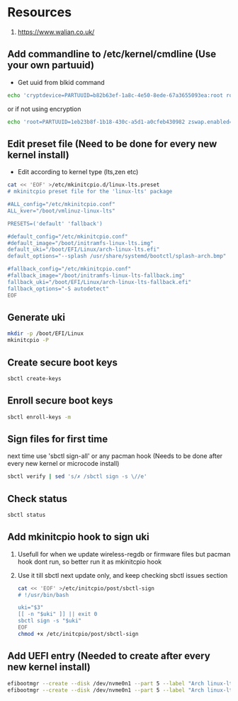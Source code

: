 # Resources

1. <https://www.walian.co.uk/>

## Add commandline to /etc/kernel/cmdline (Use your own partuuid)

- Get uuid from blkid command

```bash
echo 'cryptdevice=PARTUUID=b82b63ef-1a8c-4e50-8ede-67a3655093ea:root root=/dev/mapper/root zswap.enabled=0 rootflags=subvol=archroot rw rootfstype=btrfs acpi_backlight=video' >/mnt/etc/kernel/cmdline
```
or if not using encryption
```bash
echo 'root=PARTUUID=1eb23b8f-1b18-430c-a5d1-a0cfeb430982 zswap.enabled=1 rw rootfstype=ext4 acpi_backlight=video drm.edid_firmware=eDP-1:edid/edid.bin' >/mnt/etc/kernel/cmdline
```

## Edit preset file (Need to be done for every new kernel install)

- Edit according to kernel type (lts,zen etc)

```bash
cat << 'EOF' >/etc/mkinitcpio.d/linux-lts.preset
# mkinitcpio preset file for the 'linux-lts' package

#ALL_config="/etc/mkinitcpio.conf"
ALL_kver="/boot/vmlinuz-linux-lts"

PRESETS=('default' 'fallback')

#default_config="/etc/mkinitcpio.conf"
#default_image="/boot/initramfs-linux-lts.img"
default_uki="/boot/EFI/Linux/arch-linux-lts.efi"
default_options="--splash /usr/share/systemd/bootctl/splash-arch.bmp"

#fallback_config="/etc/mkinitcpio.conf"
#fallback_image="/boot/initramfs-linux-lts-fallback.img"
fallback_uki="/boot/EFI/Linux/arch-linux-lts-fallback.efi"
fallback_options="-S autodetect"
EOF
```

## Generate uki

```bash
mkdir -p /boot/EFI/Linux
mkinitcpio -P
```

## Create secure boot keys

```bash
sbctl create-keys
```

## Enroll secure boot keys

```bash
sbctl enroll-keys -m
```

## Sign files for first time

next time use 'sbctl sign-all' or any pacman hook (Needs to be done after every new kernel or microcode install)

```bash
sbctl verify | sed 's/✗ /sbctl sign -s \//e'
```

## Check status

```bash
sbctl status
```

## Add mkinitcpio hook to sign uki

1. Usefull for when we update wireless-regdb or firmware files but pacman hook dont run, so better run it as mkinitcpio hook
2. Use it till sbctl next update only, and keep checking sbctl issues section

    ```bash
    cat << 'EOF' >/etc/initcpio/post/sbctl-sign
    # !/usr/bin/bash

    uki="$3"
    [[ -n "$uki" ]] || exit 0
    sbctl sign -s "$uki"
    EOF
    chmod +x /etc/initcpio/post/sbctl-sign
    ```

## Add UEFI entry (Needed to create after every new kernel install)

```bash
efibootmgr --create --disk /dev/nvme0n1 --part 5 --label "Arch linux-lts" --loader '\EFI\Linux\arch-linux-lts.efi' --unicode
efibootmgr --create --disk /dev/nvme0n1 --part 5 --label "Arch linux-lts-fallback" --loader '\EFI\Linux\arch-linux-lts-fallback.efi' --unicode
```
